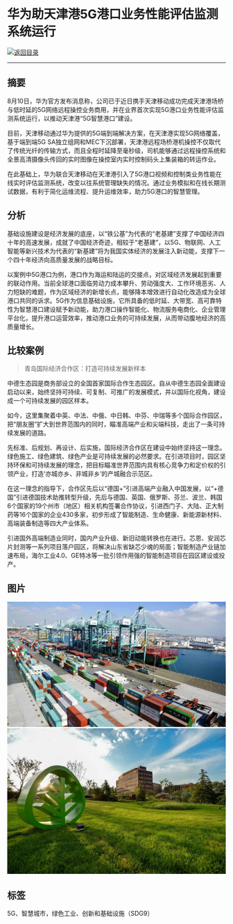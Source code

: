 # 华为助天津港5G港口业务性能评估监测系统运行

[![返回目录](http://img.shields.io/badge/点击-返回目录-875A7B.svg?style=flat&colorA=8F8F8F)](/)

----------

## 摘要

8月10日，华为官方发布消息称，公司已于近日携手天津移动成功完成天津港场桥与低时延的5G网络远程操控业务商用，并在业界首次实现5G港口业务性能评估监测系统运行，以推动天津港“5G智慧港口”建设。

目前，天津移动通过华为提供的5G端到端解决方案，在天津港实现5G网络覆盖，基于端到端5G SA独立组网和MEC下沉部署，天津港远程场桥港机操控不仅取代了传统光纤的传输方式，而且全程时延降至毫秒级，司机能够通过远程操控系统和全景高清摄像头传回的实时图像在操控室内实时控制码头上集装箱的转运作业。

在此基础上，华为联合天津移动在天津港引入了5G港口视频和控制类业务性能在线实时评估监测系统，改变以往系统管理缺失的情况。通过业务模拟和在线长期测试数据，有利于简化运维流程、提升运维效率，助力5G港口的智慧管理。

## 分析

基础设施建设是经济发展的底座，以“铁公基”为代表的“老基建”支撑了中国经济四十年的高速发展，成就了中国经济奇迹，相较于“老基建”，以5G、物联网、人工智能等新兴技术为代表的“新基建”将为我国实体经济的发展注入新动能，支撑下一个四十年经济向高质量发展的战略目标。

以案例中5G港口为例，港口作为海运和陆运的交接点，对区域经济发展起到重要的联动作用。当前全球港口面临劳动力成本攀升、劳动强度大、工作环境恶劣、人力短缺的难题，作为区域经济的新增长点，能够降本增效进行自动化改造成为全球港口共同的诉求。5G作为信息基础设施，它所具备的低时延、大带宽、高可靠特性为智慧港口建设赋予新动能，助力港口操作智能化、物流服务电商化、企业管理平台化，提升港口运营效率，推动港口业务的可持续发展，从而带动腹地经济的高质量增长。

## 比较案例

> 青岛国际经济合作区：打造可持续发展新样本

中德生态园是商务部设立的全国首家国际合作生态园区。自从中德生态园全面建设启动以来，始终坚持可持续、可复制、可推广的发展模式，并以国际化视角，建设成一个可持续发展的园区样本。

如今，这里集聚着中英、中法、中俄、中日韩、中芬、中瑞等多个国际合作园区，把“朋友圈”扩大到世界范围内的同时，瞄准高端产业和尖端科技，走出了一条可持续发展的道路。

先标准、后规划、再设计、后实施，国际经济合作区在建设中始终坚持这一理念。绿色施工、绿色建筑、绿色产业是可持续发展的必然要求。在引进项目时，园区坚持环保和可持续发展的理念，把目标瞄准世界范围内具有核心竞争力和定价权的引领产业，打造‘亦城亦乡、非城非乡’的产城融合示范区。

在这一理念的指导下，合作区先后以“德国+”引进高端产业融入中国发展，以“+德国”引进德国技术助推转型升级，先后与德国、英国、俄罗斯、芬兰、波兰、韩国6个国家的19个州市（地区）相关机构签署合作协议，引进西门子、大陆、正大制药等16个国家的企业430多家，初步形成了智能制造、生命健康、新能源新材料、高端装备制造等四大产业体系。

引进国外高端制造业同时，国内产业升级、新旧动能转换也在进行。芯恩、安润芯片封测等一系列项目落户园区，将解决山东省缺芯少魂的局面；智能制造产业链加速布局，海尔工业4.0、GE特冰等一批引领作用强的智能制造项目在园区建设或投产。


## 图片

![图片](9.3.1.jpg)
![图片](9.3.2.jpg)

## 标签

5G、智慧城市，绿色工业、创新和基础设施（SDG9）

